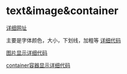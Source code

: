 # text&image&container

[详细网址](https://flutterchina.club/widgets/basics/)

主要是字体颜色，大小，下划线，加粗等 <a href="./05_text.dart"
title="05_text">详细代码</a>

<a href="./05_image.dart" title="05_text">图片显示详细代码</a>

<a href="./05_conatiner.dart" title="05_text">container容器显示详细代码</a>
